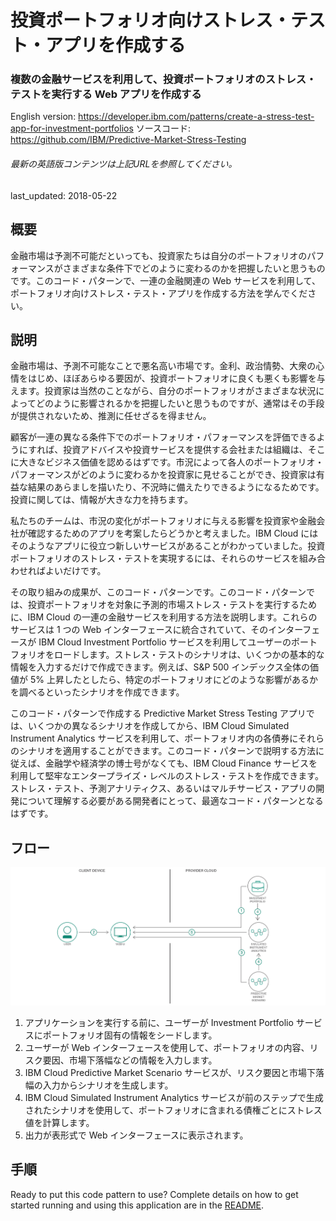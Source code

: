 # 投資ポートフォリオ向けストレス・テスト・アプリを作成する

### 複数の金融サービスを利用して、投資ポートフォリオのストレス・テストを実行する Web アプリを作成する

English version: https://developer.ibm.com/patterns/create-a-stress-test-app-for-investment-portfolios
  ソースコード: https://github.com/IBM/Predictive-Market-Stress-Testing

###### 最新の英語版コンテンツは上記URLを参照してください。
last_updated: 2018-05-22

 ## 概要

金融市場は予測不可能だといっても、投資家たちは自分のポートフォリオのパフォーマンスがさまざまな条件下でどのように変わるのかを把握したいと思うものです。このコード・パターンで、一連の金融関連の Web サービスを利用して、ポートフォリオ向けストレス・テスト・アプリを作成する方法を学んでください。

## 説明

金融市場は、予測不可能なことで悪名高い市場です。金利、政治情勢、大衆の心情をはじめ、ほぼあらゆる要因が、投資ポートフォリオに良くも悪くも影響を与えます。投資家は当然のことながら、自分のポートフォリオがさまざまな状況によってどのように影響されるかを把握したいと思うものですが、通常はその手段が提供されないため、推測に任せざるを得ません。

顧客が一連の異なる条件下でのポートフォリオ・パフォーマンスを評価できるようにすれば、投資アドバイスや投資サービスを提供する会社または組織は、そこに大きなビジネス価値を認めるはずです。市況によって各人のポートフォリオ・パフォーマンスがどのように変わるかを投資家に見せることができ、投資家は有益な結果のあらましを描いたり、不況時に備えたりできるようになるためです。投資に関しては、情報が大きな力を持ちます。

私たちのチームは、市況の変化がポートフォリオに与える影響を投資家や金融会社が確認するためのアプリを考案したらどうかと考えました。IBM Cloud にはそのようなアプリに役立つ新しいサービスがあることがわかっていました。投資ポートフォリオのストレス・テストを実現するには、それらのサービスを組み合わせればよいだけです。

その取り組みの成果が、このコード・パターンです。このコード・パターンでは、投資ポートフォリオを対象に予測的市場ストレス・テストを実行するために、IBM Cloud の一連の金融サービスを利用する方法を説明します。これらのサービスは 1 つの Web インターフェースに統合されていて、そのインターフェースが IBM Cloud Investment Portfolio サービスを利用してユーザーのポートフォリオをロードします。ストレス・テストのシナリオは、いくつかの基本的な情報を入力するだけで作成できます。例えば、S&P 500 インデックス全体の価値が 5% 上昇したとしたら、特定のポートフォリオにどのような影響があるかを調べるといったシナリオを作成できます。

このコード・パターンで作成する Predictive Market Stress Testing アプリでは、いくつかの異なるシナリオを作成してから、IBM Cloud Simulated Instrument Analytics サービスを利用して、ポートフォリオ内の各債券にそれらのシナリオを適用することができます。このコード・パターンで説明する方法に従えば、金融学や経済学の博士号がなくても、IBM Cloud Finance サービスを利用して堅牢なエンタープライズ・レベルのストレス・テストを作成できます。ストレス・テスト、予測アナリティクス、あるいはマルチサービス・アプリの開発について理解する必要がある開発者にとって、最適なコード・パターンとなるはずです。

## フロー

![フロー](./images/arch-stress-test.png)

1. アプリケーションを実行する前に、ユーザーが Investment Portfolio サービスにポートフォリオ固有の情報をシードします。
1. ユーザーが Web インターフェースを使用して、ポートフォリオの内容、リスク要因、市場下落幅などの情報を入力します。
1. IBM Cloud Predictive Market Scenario サービスが、リスク要因と市場下落幅の入力からシナリオを生成します。
1. IBM Cloud Simulated Instrument Analytics サービスが前のステップで生成されたシナリオを使用して、ポートフォリオに含まれる債権ごとにストレス値を計算します。
1. 出力が表形式で Web インターフェースに表示されます。

## 手順

Ready to put this code pattern to use? Complete details on how to get started running and using this application are in the [README](https://github.com/IBM/Predictive-Market-Stress-Testing/blob/master/README.md).
